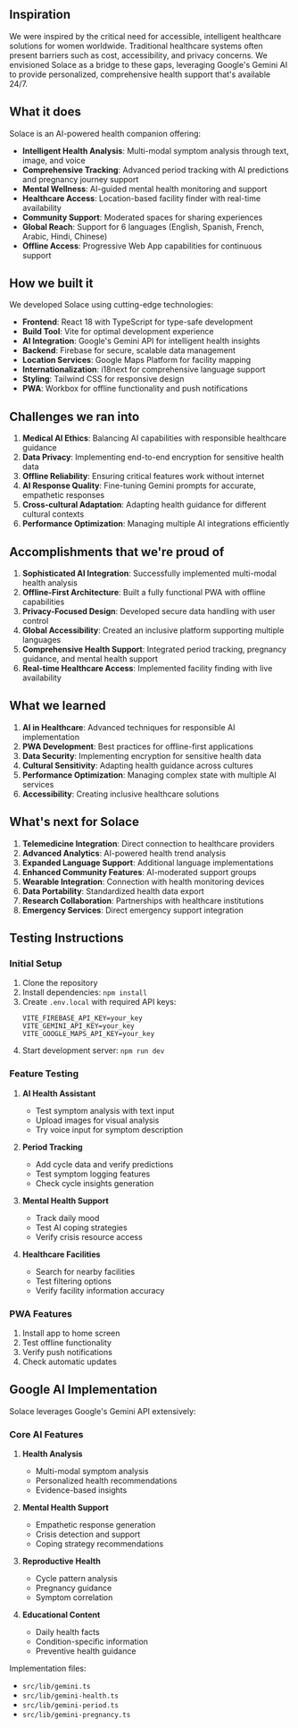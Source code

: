 ## Inspiration
We were inspired by the critical need for accessible, intelligent healthcare solutions for women worldwide. Traditional healthcare systems often present barriers such as cost, accessibility, and privacy concerns. We envisioned Solace as a bridge to these gaps, leveraging Google's Gemini AI to provide personalized, comprehensive health support that's available 24/7.

## What it does
Solace is an AI-powered health companion offering:
- **Intelligent Health Analysis**: Multi-modal symptom analysis through text, image, and voice
- **Comprehensive Tracking**: Advanced period tracking with AI predictions and pregnancy journey support
- **Mental Wellness**: AI-guided mental health monitoring and support
- **Healthcare Access**: Location-based facility finder with real-time availability
- **Community Support**: Moderated spaces for sharing experiences
- **Global Reach**: Support for 6 languages (English, Spanish, French, Arabic, Hindi, Chinese)
- **Offline Access**: Progressive Web App capabilities for continuous support

## How we built it
We developed Solace using cutting-edge technologies:
- **Frontend**: React 18 with TypeScript for type-safe development
- **Build Tool**: Vite for optimal development experience
- **AI Integration**: Google's Gemini API for intelligent health insights
- **Backend**: Firebase for secure, scalable data management
- **Location Services**: Google Maps Platform for facility mapping
- **Internationalization**: i18next for comprehensive language support
- **Styling**: Tailwind CSS for responsive design
- **PWA**: Workbox for offline functionality and push notifications

## Challenges we ran into
1. **Medical AI Ethics**: Balancing AI capabilities with responsible healthcare guidance
2. **Data Privacy**: Implementing end-to-end encryption for sensitive health data
3. **Offline Reliability**: Ensuring critical features work without internet
4. **AI Response Quality**: Fine-tuning Gemini prompts for accurate, empathetic responses
5. **Cross-cultural Adaptation**: Adapting health guidance for different cultural contexts
6. **Performance Optimization**: Managing multiple AI integrations efficiently

## Accomplishments that we're proud of
1. **Sophisticated AI Integration**: Successfully implemented multi-modal health analysis
2. **Offline-First Architecture**: Built a fully functional PWA with offline capabilities
3. **Privacy-Focused Design**: Developed secure data handling with user control
4. **Global Accessibility**: Created an inclusive platform supporting multiple languages
5. **Comprehensive Health Support**: Integrated period tracking, pregnancy guidance, and mental health support
6. **Real-time Healthcare Access**: Implemented facility finding with live availability

## What we learned
1. **AI in Healthcare**: Advanced techniques for responsible AI implementation
2. **PWA Development**: Best practices for offline-first applications
3. **Data Security**: Implementing encryption for sensitive health data
4. **Cultural Sensitivity**: Adapting health guidance across cultures
5. **Performance Optimization**: Managing complex state with multiple AI services
6. **Accessibility**: Creating inclusive healthcare solutions

## What's next for Solace
1. **Telemedicine Integration**: Direct connection to healthcare providers
2. **Advanced Analytics**: AI-powered health trend analysis
3. **Expanded Language Support**: Additional language implementations
4. **Enhanced Community Features**: AI-moderated support groups
5. **Wearable Integration**: Connection with health monitoring devices
6. **Data Portability**: Standardized health data export
7. **Research Collaboration**: Partnerships with healthcare institutions
8. **Emergency Services**: Direct emergency support integration

## Testing Instructions

### Initial Setup
1. Clone the repository
2. Install dependencies: `npm install`
3. Create `.env.local` with required API keys:
   ```
   VITE_FIREBASE_API_KEY=your_key
   VITE_GEMINI_API_KEY=your_key
   VITE_GOOGLE_MAPS_API_KEY=your_key
   ```
4. Start development server: `npm run dev`

### Feature Testing
1. **AI Health Assistant**
   - Test symptom analysis with text input
   - Upload images for visual analysis
   - Try voice input for symptom description

2. **Period Tracking**
   - Add cycle data and verify predictions
   - Test symptom logging features
   - Check cycle insights generation

3. **Mental Health Support**
   - Track daily mood
   - Test AI coping strategies
   - Verify crisis resource access

4. **Healthcare Facilities**
   - Search for nearby facilities
   - Test filtering options
   - Verify facility information accuracy

### PWA Features
1. Install app to home screen
2. Test offline functionality
3. Verify push notifications
4. Check automatic updates

## Google AI Implementation
Solace leverages Google's Gemini API extensively:

### Core AI Features
1. **Health Analysis**
   - Multi-modal symptom analysis
   - Personalized health recommendations
   - Evidence-based insights

2. **Mental Health Support**
   - Empathetic response generation
   - Crisis detection and support
   - Coping strategy recommendations

3. **Reproductive Health**
   - Cycle pattern analysis
   - Pregnancy guidance
   - Symptom correlation

4. **Educational Content**
   - Daily health facts
   - Condition-specific information
   - Preventive health guidance

Implementation files:
- `src/lib/gemini.ts`
- `src/lib/gemini-health.ts`
- `src/lib/gemini-period.ts`
- `src/lib/gemini-pregnancy.ts`